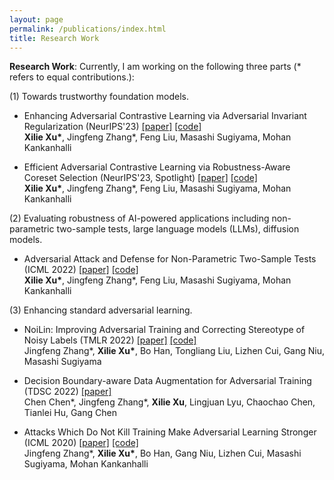 ```yaml
---
layout: page
permalink: /publications/index.html
title: Research Work
---
```


**Research Work**: Currently, I am working on the following three parts (\* refers to equal contributions.):

(1) Towards trustworthy foundation models. <br/>
- Enhancing Adversarial Contrastive Learning via Adversarial Invariant Regularization (NeurIPS'23) [[paper]](https://arxiv.org/pdf/2305.00374.pdf) [[code]]()
<br/> **Xilie Xu\***, Jingfeng Zhang\*, Feng Liu, Masashi Sugiyama, Mohan Kankanhalli

- Efficient Adversarial Contrastive Learning via Robustness-Aware Coreset Selection (NeurIPS'23, Spotlight) [[paper]](https://arxiv.org/pdf/2302.03857.pdf) [[code]]()
<br/> **Xilie Xu\***, Jingfeng Zhang\*, Feng Liu, Masashi Sugiyama, Mohan Kankanhalli

(2) Evaluating robustness of AI-powered applications including non-parametric two-sample tests, large language models (LLMs), diffusion models. <br/>

- Adversarial Attack and Defense for Non-Parametric Two-Sample Tests (ICML 2022) [[paper]](https://proceedings.mlr.press/v162/xu22m/xu22m.pdf) [[code]](https://github.com/GodXuxilie/Robust-TST)
<br/> **Xilie Xu\***, Jingfeng Zhang*, Feng Liu, Masashi Sugiyama, Mohan Kankanhalli

(3) Enhancing standard adversarial learning. <br/>

- NoiLin: Improving Adversarial Training and Correcting Stereotype of Noisy Labels (TMLR 2022) [[paper]](https://openreview.net/pdf?id=zlQXV7xtZs) [[code]](https://github.com/zjfheart/NoiLIn) <br> Jingfeng Zhang\*, **Xilie Xu\***, Bo Han, Tongliang Liu, Lizhen Cui, Gang Niu, Masashi Sugiyama

- Decision Boundary-aware Data Augmentation for Adversarial Training (TDSC 2022) [[paper]](https://ieeexplore.ieee.org/abstract/document/9754227)
<br/> Chen Chen\*, Jingfeng Zhang\*, **Xilie Xu**, Lingjuan Lyu, Chaochao Chen, Tianlei Hu, Gang Chen

- Attacks Which Do Not Kill Training Make Adversarial Learning Stronger (ICML 2020) [[paper]](https://proceedings.mlr.press/v119/zhang20z/zhang20z.pdf) [[code]](https://github.com/zjfheart/Friendly-Adversarial-Training)
<br/> Jingfeng Zhang\*, **Xilie Xu\***, Bo Han, Gang Niu, Lizhen Cui, Masashi Sugiyama, Mohan Kankanhalli


<br>
